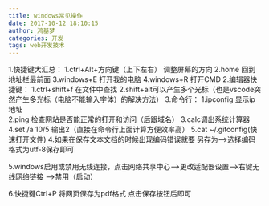 ```yaml
---
title: windows常见操作
date: 2017-10-12 18:10:15
author: 鸿基梦
categories: 开发
tags: web开发技术
---
```

1.快捷键大汇总：
	1.ctrl+Alt+方向键（上下左右） 调整屏幕的方向
    2.home  回到地址栏最前面
    3.windows+E  打开我的电脑
    4.windows+R  打开CMD
2.编辑器快捷键：
    1.ctrl+shift+f 在文件中查找
    2.shift+alt可以产生多个光标（也是vscode突然产生多光标（电脑不能输入字体）的解决方法）
3.命令行：
    1.ipconfig 显示ip地址  
    2.ping 检查网站是否能正常的打开和访问（后跟域名） 
    3.calc调出系统计算器
    4.set /a 10/5  输出2（直接在命令行上面计算方便效率高）
    5.cat ~/.gitconfig(快速打开文件)
4.如果在保存文本文档的时候出现编码错误就要  另存为-->选择编码格式为utf-8保存即可

5.windows启用或禁用无线连接，点击网络共享中心-->更改适配器设置-->右键无线网络链接 -->禁用（启动）

6.快捷键Ctrl+P  将网页保存为pdf格式  点击保存按钮后即可

